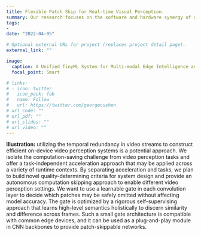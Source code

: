 ```yaml
---
title: Flexible Patch Skip for Real-time Visual Perception.
summary: Our research focuses on the software and hardware synergy of on-device learning techniques, covering the scope of model-level neural network design, algorithm-level training optimization and hardware-level arithmetic acceleration.
tags:
- 
date: "2022-04-05"

# Optional external URL for project (replaces project detail page).
external_link: ""

image:
  caption: A Unified TinyML System for Multi-modal Edge Intelligence and Real-time Visual Perception
  focal_point: Smart

# links:
# - icon: twitter
#   icon_pack: fab
#   name: Follow
#   url: https://twitter.com/georgecushen
# url_code: ""
# url_pdf: ""
# url_slides: ""
# url_video: ""
---
```


**Illustration:** utilizing the temporal redundancy in video streams to construct efficient on-device video perception systems is a potential approach. We isolate the computation-saving challenge from video perception tasks and offer a task-independent acceleration approach that may be applied across a variety of runtime contexts. By separating acceleration and tasks, we plan to build novel quality-determining criteria for system design and provide an autonomous computation skipping approach to enable different video perception settings. We want to use a learnable gate in each convolution layer to decide which patches may be safely omitted without affecting model accuracy. The gate is optimized by a rigorous self-supervising approach that learns high-level semantics holistically to discern similarity and difference across frames.
Such a small gate architecture is compatible with common edge devices, and it can be used as a plug-and-play module in CNN backbones to provide patch-skippable networks.

